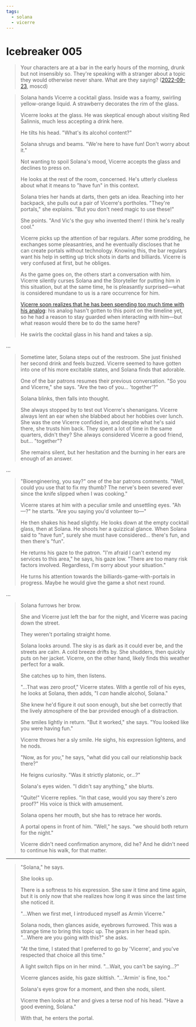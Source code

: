 ```yaml
---
tags:
  - solana
  - vicerre
---
```


# Icebreaker 005

> Your characters are at a bar in the early hours of the morning, drunk but not insensibly so. They're speaking with a stranger about a topic they would otherwise never share. What are they saying? ([2022-09-23](https://discord.com/channels/448538687983321098/1020875112045613217/1022744520061886505), moscd)

> Solana hands Vicerre a cocktail glass. Inside was a foamy, swirling yellow-orange liquid. A strawberry decorates the rim of the glass.
>
> Vicerre looks at the glass. He was skeptical enough about visiting Red Ṡalinnis, much less accepting a drink here.
>
> He tilts his head. "What's its alcohol content?"
>
> Solana shrugs and beams. "We're here to have fun! Don't worry about it."
>
> Not wanting to spoil Solana's mood, Vicerre accepts the glass and declines to press on.
>
> He looks at the rest of the room, concerned. He's utterly clueless about what it means to "have fun" in this context.
>
> Solana tries her hands at darts, then gets an idea. Reaching into her backpack, she pulls out a pair of Vicerre's portholes. "They're portals," she explains. "But you don't need magic to use these!"
>
> She points. "And Vic's the guy who invented them! I think he's really cool."
>
> Vicerre picks up the attention of bar regulars. After some prodding, he exchanges some pleasantries, and he eventually discloses that he can create portals without technology. Knowing this, the bar regulars want his help in setting up trick shots in darts and billiards. Vicerre is very confused at first, but he obliges.
>
> As the game goes on, the others start a conversation with him. Vicerre silently curses Solana and the Storyteller for putting him in this situation, but at the same time, he is pleasantly surprised—what is considered mundane to us is a rare occurrence for him.
>
> [Vicerre soon realizes that he has been spending too much time with his analog](2022-07-29_vignette-002_interdimensional.md): his analog hasn't gotten to this point on the timeline yet, so he had a reason to stay guarded when interacting with him—but what reason would there be to do the same here?
>
> He swirls the cocktail glass in his hand and takes a sip.

…

> Sometime later, Solana steps out of the restroom. She just finished her second drink and feels buzzed. Vicerre seemed to have gotten into one of his more excitable states, and Solana finds that adorable.
>
> One of the bar patrons resumes their previous conversation. "So you and Vicerre," she says. "Are the two of you... 'together'?"
>
> Solana blinks, then falls into thought.
>
> She always stopped by to test out Vicerre's shenanigans. Vicerre always lent an ear when she blabbed about her hobbies over lunch. She was the one Vicerre confided in, and despite what he's said there, she trusts him back. They spent a lot of time in the same quarters, didn't they? She always considered Vicerre a good friend, but... "together"?
>
> She remains silent, but her hesitation and the burning in her ears are enough of an answer.

…

> "Bioengineering, you say?" one of the bar patrons comments. "Well, could you use that to fix my thumb? The nerve's been severed ever since the knife slipped when I was cooking."
>
> Vicerre stares at him with a peculiar smile and unsettling eyes. "Ah—?" he starts. "Are you saying you'd volunteer to—"
>
> He then shakes his head slightly. He looks down at the empty cocktail glass, then at Solana. He shoots her a quizzical glance. When Solana said to "have fun", surely she must have considered... there's fun, and then there's "fun".
>
> He returns his gaze to the patron. "I'm afraid I can't extend my services to this area," he says, his gaze low. "There are too many risk factors involved. Regardless, I'm sorry about your situation."
>
> He turns his attention towards the billiards-game-with-portals in progress. Maybe he would give the game a shot next round.

…

> Solana furrows her brow.
>
> She and Vicerre just left the bar for the night, and Vicerre was pacing down the street.
>
> They weren't portaling straight home.
>
> Solana looks around. The sky is as dark as it could ever be, and the streets are calm. A cold breeze drifts by. She shudders, then quickly puts on her jacket. Vicerre, on the other hand, likely finds this weather perfect for a walk.
>
> She catches up to him, then listens.
>
> "...That was zero proof," Vicerre states. With a gentle roll of his eyes, he looks at Solana, then adds, "I _can_ handle alcohol, Solana."
>
> She knew he'd figure it out soon enough, but she bet correctly that the lively atmosphere of the bar provided enough of a distraction.
>
> She smiles lightly in return. "But it worked," she says. "You looked like you were having fun."
>
> Vicerre throws her a sly smile. He sighs, his expression lightens, and he nods.
>
> "Now, as for _you_," he says, "what did you call our relationship back there?"
>
> He feigns curiosity. "Was it strictly platonic, or...?"
>
> Solana's eyes widen. "I didn't say anything," she blurts.
>
> "Quite!" Vicerre replies. "In that case, would you say there's zero proof?" His voice is thick with amusement.
>
> Solana opens her mouth, but she has to retrace her words.
>
> A portal opens in front of him. "Well," he says. "we should both return for the night."
>
> Vicerre didn't need confirmation anymore, did he? And he didn't need to continue his walk, for that matter.

---

> "Solana," he says.
>
> She looks up.
>
> There is a softness to his expression. She saw it time and time again, but it is only now that she realizes how long it was since the last time she noticed it.
>
> "...When we first met, I introduced myself as Armin Vicerre."
>
> Solana nods, then glances aside, eyebrows furrowed. This was a strange time to bring this topic up. The gears in her head spin. "...Where are you going with this?" she asks.
>
> "At the time, I stated that I preferred to go by 'Vicerre', and you've respected that choice all this time."
>
> A light switch flips on in her mind. "...Wait, you can't be saying...?"
>
> Vicerre glances aside, his gaze skittish. "...'Armin' is fine, too."
>
> Solana's eyes grow for a moment, and then she nods, silent.
>
> Vicerre then looks at her and gives a terse nod of his head. "Have a good evening, Solana."
>
> With that, he enters the portal.
